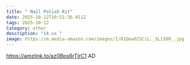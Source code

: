 ```yaml
---
title: " Nail Polish Kit"
date: 2025-10-12T10:51:36.011Z
tags: 2025-10-12
Category: other
description: "14.xx "
image: https://m.media-amazon.com/images/I/81QewO2SCiL._SL1500_.jpg
---
```

https://amzlink.to/az0Bps6rTIrC1
AD